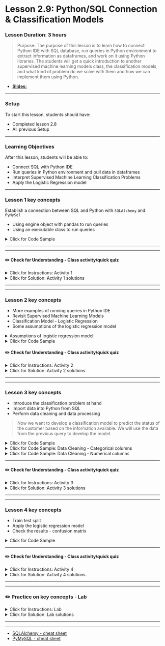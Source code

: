 # Lesson 2.9: Python/SQL Connection & Classification Models

### Lesson Duration: 3 hours

> Purpose: The purpose of this lesson is to learn how to connect Python IDE with SQL database, run queries in Python environment to extract information as dataframes, and work on it using Python libraries. The students will get a quick introduction to another supervised machine learning models class, the classification models, and what kind of problem do we solve with them and how we can implement them using Python.

- [**Slides:**](https://docs.google.com/presentation/d/1J3QaeBBb0gUZPi8scQ1rGRH-4bAMCu6L0aRLfahSjUk/edit?usp=sharing)

---

### Setup

To start this lesson, students should have:

- Completed lesson 2.8
- All previous Setup

---

### Learning Objectives

After this lesson, students will be able to:

- Connect SQL with Python IDE
- Run queries in Python environment and pull data in dataframes
- Interpret Supervised Machine Learning Classification Problems
- Apply the Logistic Regression model

---

### Lesson 1 key concepts



Establish a connection between SQL and Python with `SQLAlchemy` and `PyMySql`

- Using engine object with pandas to run queries
- Using an executable class to run queries

<details>
<summary> Click for Code Sample </summary>

```shell
# installing SQLAlchemy and PyMySql (in case it is not installed)

$ pip install sqlalchemy
$ pip install PyMySQL
```

1. **Using Engine Object with pandas**

```python
import pymysql
from sqlalchemy import create_engine
import pandas as pd
import getpass  # To get the password without showing the input
password = getpass.getpass()
```

> Note that when you use _SQLAlchemy_ and establish the connection, you do not even need to be logged in Sequel Pro or MySQL Workbench.

- This is the general syntax **`'dialect+driver://username:password@host:port/database'`** to create the connection string:

```python
connection_string = 'mysql+pymysql://root:' + password + '@localhost/bank'
engine = create_engine(connection_string)
data = pd.read_sql_query('SELECT * FROM loan', engine)
data.head()
```

2. **Using engine object with executable class**

```python
result = engine.execute('SELECT * FROM loan')
for row in result:
    print(row)

rows = [row for row in result]
pd.DataFrame(rows)
```

```python
# Running other queries in SQL

engine.execute("DROP DATABASE IF EXISTS BootCamps")
engine.execute("CREATE DATABASE IF NOT EXISTS BootCamps")
engine.execute("USE BootCamps")
```

```python
query = 'select order_id as "OrderID", account_id as "AccountID", bank_to as "DestinationBank", amount  as "Amount" \
from bank.order \
where k_symbol = "SIPO" \
limit 100'
data = pd.read_sql_query(query, engine)
data.head()
```

</details>

---



---

#### :pencil2: Check for Understanding - Class activity/quick quiz



<details>
  <summary> Click for Instructions: Activity 1 </summary>

- Link to [activity 1](https://github.com/ironhack-edu/data_2.09_activities/blob/master/2.09_activity_1.md).

</details>

<details>
  <summary> Click for Solution: Activity 1 solutions </summary>

- Link to [activity 1 solution]().

</details>

---



---

### Lesson 2 key concepts




- More examples of running queries in Python IDE
- Revisit Supervised Machine Learning Models
- Classification Model - Logistic Regression
- Some assumptions of the logistic regression model

<details>
  <summary>Assumptions of logistic regression model </summary>
  
- No free lunch theorem - No model comes without certain assumptions. If the assumptions of the model are not met, it will have adverse effects on the mode. Understanding those assumptions helps us with data cleaning and pre-processing methods.

- Some assumptions that are not required in the logistic regression model (but are important for linear regression):

      - It does not require a linear relationship between the dependent and independent variables.
      - The error terms (residuals) do not need to be normally distributed.
      - It makes no assumption about the distribution of independent variables.
      - Homoscedasticity / Homogeneity of variance is not required (Optional - If the instructor wants to talk more about it).

<details>
  <summary> Homoscedasticity / Homogeneity of variance </summary>

For linear regression, Homoscedasticity is talked about in terms of residuals (errors). If the variance of the residuals is the same around the regression line, then the points are homoscedastic and the assumption is followed. If the variance of the residuals is varying, then the points are heteroscedastic. The residuals can also be checked with the independent variables and should display the same behavior. The figure below shows the concept.

![Homoscedasticity](https://education-team-2020.s3-eu-west-1.amazonaws.com/data-analytics/2.9-homoscedasticity.png)

Implications if the assumption is not met are:

1. With linear regression, the _OLS_ method is used to minimize the residuals/errors. By default, it gives equal weight to all the observations. But if heteroscedasticity is present, the cases with larger disturbance/variance have more pull on the regression line.
2. Heteroscedasticity also means that the residuals are biased which is a problem for other statistical tests (ANOVA, tests for significance) and calculating confidence intervals.

Dealing with heteroscedasticity

1. Instead of _OLS_, weighted least squares can be used.
2. Transformation of the dependent variable using one of the variances stabilizing transformations can be done (square root transformation, logarithmic transformation)

</details>

- Some of the other assumptions of the logistic regression model are mentioned here:

      - Dependent variable structure - For binary logistic regression, the dependent variable should be binary.
      - Observation independence - The observations should be independent of each other ie they should not come from repeated measurements.
      - Absence of multicollinearity - There should be little or no multi-collinearity between the independent variables.
      - The linearity of independent variables and log odds - The independent variables should be linearly dependent on **log odds**.
      - Large sample size - You need a minimum of 10 cases with the least frequent outcome for each independent variable in your model.

</details>

<details>
<summary> Click for Code Sample </summary>

```python
query = '''select * from trans t
left join loan l
on t.account_id = l.account_id
where l.status in ('A', 'B');'''

data = pd.read_sql_query(query, engine)
data.head()
```

</details>

</details>

#### :pencil2: Check for Understanding - Class activity/quick quiz



<details>
  <summary> Click for Instructions: Activity 2 </summary>

- Link to [activity 2](https://github.com/ironhack-edu/data_2.09_activities/blob/master/2.09_activity_2.md).

</details>

<details>
  <summary>Click for Solution: Activity 2 solutions</summary>

- Link to [activity 2 solution]().

</details>

---


---

### Lesson 3 key concepts



- Introduce the classification problem at hand
- Import data into Python from SQL
- Perform data cleaning and data processing

> Now we want to develop a classification model to predict the status of the customer based on the information available. We will use the data from the previous query to develop the model.

<details>
  <summary> Click for Code Sample </summary>

```python
# Extracting the data (the same as the previous query)

query = '''select t.type, t.operation, t.amount as t_amount, t.balance, t.k_symbol, l.amount as l_amount, l.duration, l.payments, l.status
from trans t
left join loan l
on t.account_id = l.account_id
where l.status in ('A', 'B');'''

data = pd.read_sql_query(query, engine)
data.head()
```


```python
# Extracting the data (the previous query modified)

query = '''select t.type, t.operation, t.amount as t_amount, t.balance, t.k_symbol, l.amount as l_amount, l.duration, l.payments, l.status
from trans t
left join loan l
on t.account_id = l.account_id
where l.status in ('A', 'B');'''
data = pd.read_sql_query(query, engine)
data.head()
```

</details>

<details>
  <summary>Click for Code Sample: Data Cleaning -  Categorical columns</summary>

```python
data.shape
data.dtypes

data['duration'] = data['duration'].astype('object') # This will be treated as categorical
data.describe()
data.isna().sum()

## checking all the categorical columns
data['type'].value_counts()

# since we have a lot values for operation which are of type vyber,
# we are not removing that data from type column
data['operation'].value_counts()
def cleanOperation(x):
    x = x.lower()
    if 'vyber' in x:
        return "vyber"
    elif 'prevod' in x:
        return "prevod"
    elif 'vklad' in x:
        return 'vklad'
    else:
        return 'unknown'

data['operation'] = list(map(cleanOperation, data['operation']))
```

```python
data['k_symbol'].value_counts()
data['k_symbol'].value_counts().index
def cleankSymbol(x):
    if x in ['', ' ']:
        return 'unknown'
    else:
        return x

data['k_symbol'] = list(map(cleankSymbol, data['k_symbol']))
data = data[~data['k_symbol'].isin(['POJISTINE', 'SANKC. UROK', 'UVER'])]
```

```python
data['duration'].value_counts().index
def cleanDuration(x):
    if x in [48, 60]:
        return 'other'
    else:
        return str(x)
data['duration'] = list(map(cleanDuration, data['duration']))
data.head()
```

</details>

<details>
  <summary> Click for Code Sample: Data Cleaning -  Numerical columns</summary>

```python
import matplotlib.pyplot as plt
import seaborn as sns
%matplotlib inline
```

```python
# Checking for multicollinearity

corr_matrix=data.corr(method='pearson')  # default
fig, ax = plt.subplots(figsize=(10, 8))
ax = sns.heatmap(corr_matrix, annot=True)
plt.show()
```


```python
sns.distplot(data['t_amount'])
plt.show()

sns.distplot(data['l_amount'])
plt.show()

sns.distplot(data['balance'])
plt.show()

sns.distplot(data['payments'])
plt.show()
```

```python
from sklearn.preprocessing import Normalizer
# from sklearn.preprocessing import StandardScaler

X = data.select_dtypes(include = np.number)

# Normalizing data
transformer = Normalizer().fit(X)
x_normalized = transformer.transform(X)
x = pd.DataFrame(x_normalized)
```

```python
cat = data.select_dtypes(include = np.object)
cat = cat.drop(['status'], axis=1)
categorical = pd.get_dummies(cat, columns=['type', 'operation', 'k_symbol', 'duration'])
```

</details>

---

#### :pencil2: Check for Understanding - Class activity/quick quiz



<details>
  <summary> Click for Instructions: Activity 3 </summary>

- Link to [activity 3](https://github.com/ironhack-edu/data_2.09_activities/blob/master/2.09_activity_3.md).

</details>

<details>
  <summary>Click for Solution: Activity 3 solutions</summary>

- Link to [activity 3 solution]().

</details>

---
---

### Lesson 4 key concepts


- Train test split
- Apply the logistic regression model
- Check the results - confusion matrix

<details>
<summary> Click for Code Sample </summary>

```python
y = data['status']
X = np.concatenate((x, categorical), axis=1)
```

```python
from sklearn.model_selection import train_test_split
X_train, X_test, y_train, y_test = train_test_split(X, y, test_size=0.4, random_state=100)
```

```python
from sklearn.linear_model import LogisticRegression
classification = LogisticRegression(random_state=0, solver='lbfgs',
                  multi_class='ovr').fit(X_train, y_train)
```

```python
classification.score(X_test, y_test)
predictions = classification.predict(X_test)
classification.score(X_test, y_test)
```

```python
from sklearn.metrics import confusion_matrix
confusion_matrix(y_test, predictions)
```

</details>

---

#### :pencil2: Check for Understanding - Class activity/quick quiz



<details>
  <summary> Click for Instructions: Activity 4 </summary>

- Link to [activity 4](https://github.com/ironhack-edu/data_2.09_activities/blob/master/2.09_activity_4.md).

</details>

<details>
  <summary>Click for Solution: Activity 4 solutions</summary>

- Link to [activity 4 solution]().

</details>

---

---

### :pencil2: Practice on key concepts - Lab



<details>
  <summary> Click for Instructions: Lab </summary>

- Link to the lab: [https://github.com/ironhack-labs/lab-sql-9](https://github.com/ironhack-labs/lab-sql-9)

</details>

<details>
  <summary>Click for Solution: Lab solutions</summary>

- Link to the [lab solution]().

</details>

---
---

- [SQLAlchemy - cheat sheet](https://www.pythonsheets.com/notes/python-sqlalchemy.html)
- [PyMySQL - cheat sheet](http://www.nonbleedingedge.com/cheatsheets/pymysql.html)
